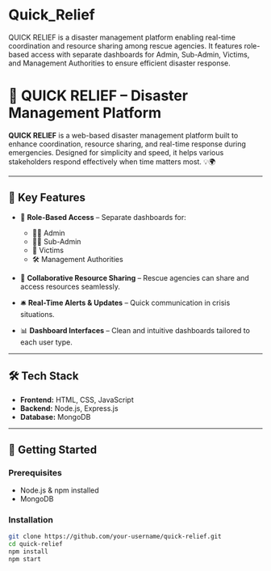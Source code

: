 # Quick_Relief
QUICK RELIEF is a disaster management platform enabling real-time coordination and resource sharing among rescue agencies. It features role-based access with separate dashboards for Admin, Sub-Admin, Victims, and Management Authorities to ensure efficient disaster response.

# 🚨 QUICK RELIEF – Disaster Management Platform

**QUICK RELIEF** is a web-based disaster management platform built to enhance coordination, resource sharing, and real-time response during emergencies. Designed for simplicity and speed, it helps various stakeholders respond effectively when time matters most. 💡🌍

---

## 🔑 Key Features

- 🔐 **Role-Based Access** – Separate dashboards for:
  - 👩‍💼 Admin
  - 🧑‍💻 Sub-Admin
  - 👥 Victims
  - 🛠️ Management Authorities

- 🤝 **Collaborative Resource Sharing** – Rescue agencies can share and access resources seamlessly.
- 🛎️ **Real-Time Alerts & Updates** – Quick communication in crisis situations.
- 📊 **Dashboard Interfaces** – Clean and intuitive dashboards tailored to each user type.

---

## 🛠️ Tech Stack

- **Frontend:** HTML, CSS, JavaScript
- **Backend:** Node.js, Express.js
- **Database:** MongoDB

---

## 🚀 Getting Started

### Prerequisites

- Node.js & npm installed
- MongoDB 

### Installation

```bash
git clone https://github.com/your-username/quick-relief.git
cd quick-relief
npm install
npm start

